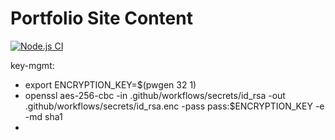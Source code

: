 # Portfolio Site Content
[![Node.js CI](https://github.com/pritamprasd/portfolio/actions/workflows/node.js.yml/badge.svg)](https://github.com/pritamprasd/portfolio/actions/workflows/node.js.yml)

key-mgmt:
- export ENCRYPTION_KEY=$(pwgen 32 1)
- openssl aes-256-cbc -in .github/workflows/secrets/id_rsa -out .github/workflows/secrets/id_rsa.enc -pass pass:$ENCRYPTION_KEY -e -md sha1 
- 